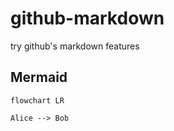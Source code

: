 # github-markdown

try github's markdown features


## Mermaid

``` mermaid
flowchart LR

Alice --> Bob
```
